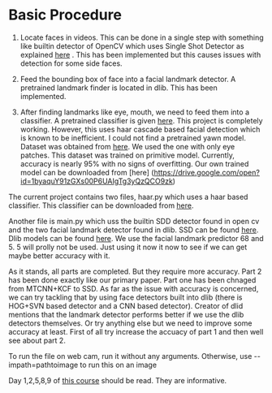 # Basic Procedure
1. Locate faces in videos. This can be done in a single step
with something like builtin detector of OpenCV which uses Single Shot Detector as explained [here](https://www.pyimagesearch.com/2018/02/26/face-detection-with-opencv-and-deep-learning/) . This has
been implemented but this causes issues with detection for some side faces.

2. Feed the bounding box of face into a facial landmark detector. A pretrained landmark finder is located in dlib. This has been implemented.

3. After finding landmarks like eye, mouth, we need to feed them into a classifier. A pretrained classifier is given [here](https://data-flair.training/blogs/python-project-driver-drowsiness-detection-system/). This project is completely working. However, this uses haar cascade based facial detection which is known to be inefficient. I could not find a pretrained yawn model. Dataset was obtained from [here](http://parnec.nuaa.edu.cn/xtan/data/ClosedEyeDatabases.html). We used the one with only eye patches. This dataset was trained on primitive model. Currently, accuracy is nearly 95% with no signs of overfitting. Our own trained model can be downloaded from [here] (https://drive.google.com/open?id=1byaquY91zGXs00P6UAIgTg3yQzQCO9zk)

The current project contains two files, haar.py which uses a haar based classifier. This classifier can be downloaded from [here](https://data-flair.training/blogs/python-project-driver-drowsiness-detection-system/).

Another file is main.py which uss the builtin SDD detector found in open cv and the two facial landmark detector found in dlib. SSD can be found [here](https://www.pyimagesearch.com/2018/02/26/face-detection-with-opencv-and-deep-learning/). Dlib models can be found [here](https://github.com/davisking/dlib-models). We use the facial landmark predictor 68 and 5. 5 will prolly not be used. 
Just using it now it now to see if we can get maybe better accuracy with it.

As it stands, all parts are completed. But they require more accuracy. Part 2 has been done exactly
like our primary paper. Part one has been chnaged from MTCNN+KCF to SSD. 
As far as the issue with accuracy is concerned, we can try tackling that by using face detectors 
built into dlib (there is HOG+SVN based detector and a CNN based detector). Creator of dlid mentions
that the landmark detector performs better if we use the dlib detectors themselves. Or try anything
else but we need to improve some accuracy at least. First of all try increase the accuacy of part 1
and then well see about part 2.

To run the file on web cam, run it without any arguments. Otherwise, use --impath=pathtoimage to run this on an image

Day 1,2,5,8,9 of [this course](https://github.com/dloperab/PyImageSearch-CV-DL-CrashCourse) should be read. They are informative.



